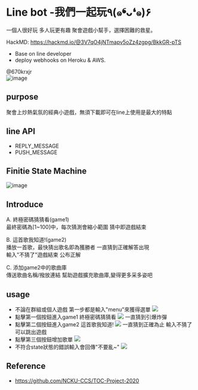 # Line bot -我們一起玩٩(๑❛ᴗ❛๑)۶
一個人很好玩 多人玩更有趣
聚會遊戲小幫手，選擇困難的救星。    

HackMD: https://hackmd.io/@3V7qO4jNTmapv5oZz4zgpg/BkkGR-pTS
* Base on line developer
* deploy webhooks on Heroku & AWS.

@670krxjr     
![image](https://github.com/f74066357/Line_Chatbot/blob/master/src/670krxjr.png)

## purpose
聚會上炒熱氣氛的經典小遊戲，無須下載即可在line上使用是最大的特點

## line API  
* REPLY_MESSAGE
* PUSH_MESSAGE

## Finitie State Machine
![image](https://github.com/f74066357/Line_Chatbot/blob/master/src/fsm.png)

## Introduce
A.  終極密碼猜猜看(game1)  
    最終密碼為[1~100]中，每次猜測會縮小範圍 猜中即遊戲結束  

B.  這首歌我知道!(game2)  
    播放一首歌，最快猜出歌名即為獲勝者 一直猜到正確解答出現  
    輸入"不猜了"遊戲結束 公布正解  

C.  添加game2中的歌曲庫  
    傳送歌曲名稱/撥放連結 幫助遊戲擴充歌曲庫,變得更多采多姿吧  
    
## usage  
- 不論在群組或個人遊戲 第一步都是輸入"menu"來獲得選單
![](https://github.com/f74066357/Line_Chatbot/blob/master/src/1.png)
- 點擊第一個按鈕進入game1 終極密碼猜猜看
![](https://github.com/f74066357/Line_Chatbot/blob/master/src/2.jpg)
一直猜到引爆炸彈
- 點擊第二個按鈕進入game2 這首歌我知道!
![](https://github.com/f74066357/Line_Chatbot/blob/master/src/3.png)
一直猜到正確為止 輸入不猜了可以跳出遊戲
- 點擊第三個按鈕增加歌單
![](https://github.com/f74066357/Line_Chatbot/blob/master/src/4.png)
- 不符合state狀態的錯誤輸入會回傳"不要亂~"
![](https://github.com/f74066357/Line_Chatbot/blob/master/src/5.png)

## Reference
* https://github.com/NCKU-CCS/TOC-Project-2020
